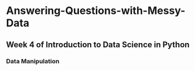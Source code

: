 # Answering-Questions-with-Messy-Data
## Week 4 of Introduction to Data Science in Python
### Data Manipulation
